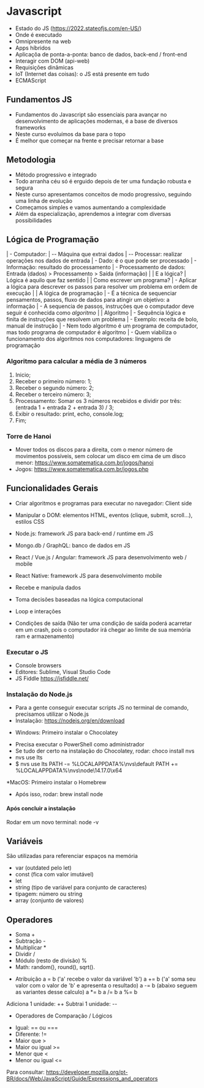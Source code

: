 # Javascript
- Estado do JS (https://2022.stateofjs.com/en-US/)
- Onde é executado
- Omnipresente na web
- Apps híbridos
- Aplicaçõa de ponta-a-ponta: banco de dados, back-end / front-end
- Interagir com DOM (api-web)
- Requisições dinâmicas
- IoT (Internet das coisas): o JS está presente em tudo
- ECMAScript

## Fundamentos JS
- Fundamentos do Javascript são essenciais para avançar no desenvolvimento de aplicações modernas, é a base de diversos frameworks
- Neste curso evoluímos da base para o topo
- É melhor que começar na frente e precisar retornar a base

## Metodologia
- Método progressivo e integrado
- Todo arranha céu só é erguido depois de ter uma fundação robusta e segura
- Neste curso apresentamos conceitos de modo progressivo, seguindo uma linha de evolução
- Começamos simples e vamos aumentando a complexidade
- Além da especialização, aprendemos a integrar com diversas possibilidades

## Lógica de Programação
| - Computador:
|   -- Máquina que extrai dados
|   -- Processar: realizar operações nos dados de entrada
| - Dado: é o que pode ser processado
| - Informação: resultado do processamento
| - Processamento de dados: Entrada (dados) > Processamento > Saída (informação)
|
| E a lógica?
| Lógica é aquilo que faz sentido
|
| Como escrever um programa?
| - Aplicar a lógica para descrever os passos para resolver um problema em ordem de execução
|
| A lógica de programação
| - É a técnica de sequenciar pensamentos, passos, fluxo de dados para atingir um objetivo: a informação
| - A sequencia de passos, instruções que o computador deve seguir é conhecida como *algoritmo*
| 
| Algoritmo
| - Sequência lógica e finita de instruções que resolvem um problema
| - Exemplo: receita de bolo, manual de instrução
| - Nem todo algoritmo é um programa de computador, mas todo programa de computador é algoritmo
| - Quem viabiliza o funcionamento dos algoritmos nos computadores: linguagens de programação

### Algoritmo para calcular a média de 3 números
1. Inicio;
2. Receber o primeiro número: 1;
3. Receber o segundo número: 2;
4. Receber o terceiro número: 3;
5. Processamento: Somar os 3 números recebidos e dividir por três: (entrada 1 + entrada 2 + entrada 3) / 3;
6. Exibir o resultado: print, echo, console.log;
7. Fim;

### Torre de Hanoi
- Mover todos os discos para a direita, com o menor número de movimentos possíveis, sem colocar um disco em cima de um disco menor: https://www.somatematica.com.br/jogos/hanoi
- Jogos: https://www.somatematica.com.br/jogos.php

## Funcionalidades Gerais
- Criar algoritmos e programas para executar no navegador: Client side
- Manipular o DOM: elementos HTML, eventos (clique, submit, scroll...), estilos CSS
- Node.js: framework JS para back-end / runtime em JS
- Mongo.db / GraphQL: banco de dados em JS
- React / Vue.js / Angular: framework JS para desenvolvimento web / mobile
- React Native: framework JS para desenvolvimento mobile

- Recebe e manipula dados
- Toma decisões baseadas na lógica computacional
- Loop e interações
- Condições de saída (Não ter uma condição de saída poderá acarretar em um crash, pois o computador irá chegar ao limite de sua memória ram e armazenamento)

### Executar o JS
- Console browsers
- Editores: Sublime, Visual Studio Code
- JS Fiddle https://jsfiddle.net/

### Instalação do Node.js
- Para a gente conseguir executar scripts JS no terminal de comando, precisamos utilizar o Node.js
- Instalação: https://nodejs.org/en/download

* Windows: Primeiro instalar o Chocolatey
- Precisa executar o PowerShell como administrador
- Se tudo der certo na instalação do Chocolatey, rodar: choco install nvs
- nvs use lts
- $ nvs use lts
PATH -= %LOCALAPPDATA%\nvs\default
PATH += %LOCALAPPDATA%\nvs\node\14.17.0\x64

*MacOS: Primeiro instalar o Homebrew
- Após isso, rodar: brew install node

#### Após concluir a instalação
Rodar em um novo terminal: node -v

## Variáveis
São utilizadas para referenciar espaços na memória

- var (outdated pelo let)
- const (fica com valor imutável)
- let
- string (tipo de variável para conjunto de caracteres)
- tipagem: número ou string
- array (conjunto de valores)

## Operadores
- Soma +
- Subtração -
- Multiplicar *
- Dividir /
- Módulo (resto de divisão) %
- Math: random(), round(), sqrt().

* Atribuição
a = b ('a' recebe o valor da variável 'b')
a += b ('a' soma seu valor com o valor de 'b' e apresenta o resultado)
a -= b (abaixo seguem as variantes desse calculo)
a *= b
a /= b
a %= b

Adiciona 1 unidade: ++
Subtrai 1 unidade: --

* Operadores de Comparação / Lógicos
- Igual: == ou ===
- Diferente: !=
- Maior que >
- Maior ou igual >=
- Menor que <
- Menor ou igual <=

Para consultar: https://developer.mozilla.org/pt-BR/docs/Web/JavaScript/Guide/Expressions_and_operators